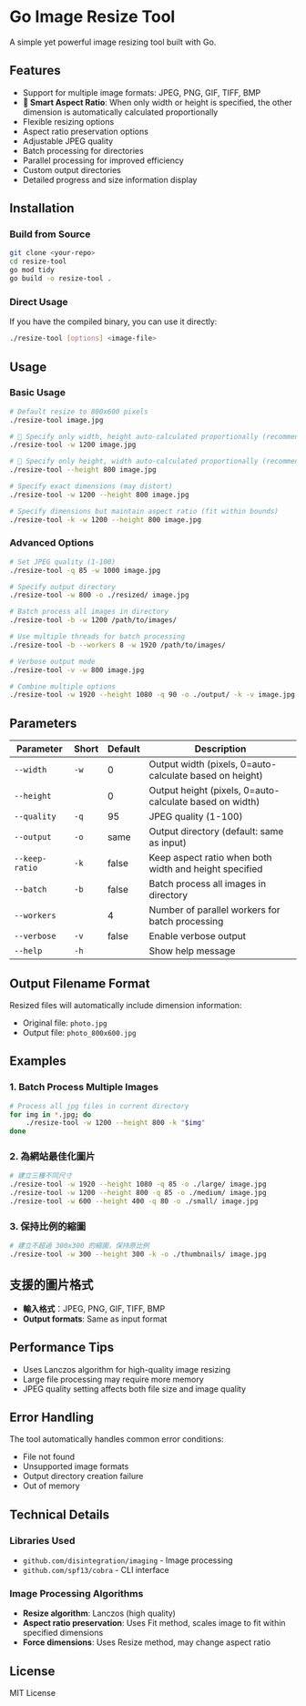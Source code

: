# Go Image Resize Tool

A simple yet powerful image resizing tool built with Go.

## Features

- Support for multiple image formats: JPEG, PNG, GIF, TIFF, BMP
- **🎯 Smart Aspect Ratio**: When only width or height is specified, the other dimension is automatically calculated proportionally
- Flexible resizing options
- Aspect ratio preservation options
- Adjustable JPEG quality
- Batch processing for directories
- Parallel processing for improved efficiency
- Custom output directories
- Detailed progress and size information display

## Installation

### Build from Source

```bash
git clone <your-repo>
cd resize-tool
go mod tidy
go build -o resize-tool .
```

### Direct Usage

If you have the compiled binary, you can use it directly:

```bash
./resize-tool [options] <image-file>
```

## Usage

### Basic Usage

```bash
# Default resize to 800x600 pixels
./resize-tool image.jpg

# 🎯 Specify only width, height auto-calculated proportionally (recommended)
./resize-tool -w 1200 image.jpg

# 🎯 Specify only height, width auto-calculated proportionally (recommended)
./resize-tool --height 800 image.jpg

# Specify exact dimensions (may distort)
./resize-tool -w 1200 --height 800 image.jpg

# Specify dimensions but maintain aspect ratio (fit within bounds)
./resize-tool -k -w 1200 --height 800 image.jpg
```

### Advanced Options

```bash
# Set JPEG quality (1-100)
./resize-tool -q 85 -w 1000 image.jpg

# Specify output directory
./resize-tool -w 800 -o ./resized/ image.jpg

# Batch process all images in directory
./resize-tool -b -w 1200 /path/to/images/

# Use multiple threads for batch processing
./resize-tool -b --workers 8 -w 1920 /path/to/images/

# Verbose output mode
./resize-tool -v -w 800 image.jpg

# Combine multiple options
./resize-tool -w 1920 --height 1080 -q 90 -o ./output/ -k -v image.jpg
```

## Parameters

| Parameter      | Short | Default | Description                                               |
| -------------- | ----- | ------- | --------------------------------------------------------- |
| `--width`      | `-w`  | 0       | Output width (pixels, 0=auto-calculate based on height)  |
| `--height`     |       | 0       | Output height (pixels, 0=auto-calculate based on width)  |
| `--quality`    | `-q`  | 95      | JPEG quality (1-100)                                     |
| `--output`     | `-o`  | same    | Output directory (default: same as input)                |
| `--keep-ratio` | `-k`  | false   | Keep aspect ratio when both width and height specified   |
| `--batch`      | `-b`  | false   | Batch process all images in directory                     |
| `--workers`    |       | 4       | Number of parallel workers for batch processing          |
| `--verbose`    | `-v`  | false   | Enable verbose output                                     |
| `--help`       | `-h`  |         | Show help message                                         |

## Output Filename Format

Resized files will automatically include dimension information:

- Original file: `photo.jpg`
- Output file: `photo_800x600.jpg`

## Examples

### 1. Batch Process Multiple Images

```bash
# Process all jpg files in current directory
for img in *.jpg; do
    ./resize-tool -w 1200 --height 800 -k "$img"
done
```

### 2. 為網站最佳化圖片

```bash
# 建立三種不同尺寸
./resize-tool -w 1920 --height 1080 -q 85 -o ./large/ image.jpg
./resize-tool -w 1200 --height 800 -q 85 -o ./medium/ image.jpg
./resize-tool -w 600 --height 400 -q 80 -o ./small/ image.jpg
```

### 3. 保持比例的縮圖

```bash
# 建立不超過 300x300 的縮圖，保持原比例
./resize-tool -w 300 --height 300 -k -o ./thumbnails/ image.jpg
```

## 支援的圖片格式

- **輸入格式**：JPEG, PNG, GIF, TIFF, BMP
- **Output formats**: Same as input format

## Performance Tips

- Uses Lanczos algorithm for high-quality image resizing
- Large file processing may require more memory
- JPEG quality setting affects both file size and image quality

## Error Handling

The tool automatically handles common error conditions:

- File not found
- Unsupported image formats
- Output directory creation failure
- Out of memory

## Technical Details

### Libraries Used

- `github.com/disintegration/imaging` - Image processing
- `github.com/spf13/cobra` - CLI interface

### Image Processing Algorithms

- **Resize algorithm**: Lanczos (high quality)
- **Aspect ratio preservation**: Uses Fit method, scales image to fit within specified dimensions
- **Force dimensions**: Uses Resize method, may change aspect ratio

## License

MIT License
